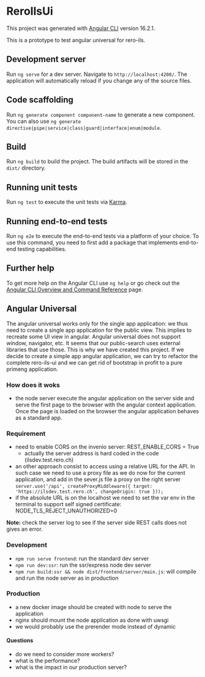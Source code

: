 # ReroIlsUi

This project was generated with [Angular CLI](https://github.com/angular/angular-cli) version 16.2.1.

This is a prototype to test angular universal for rero-ils.

## Development server

Run `ng serve` for a dev server. Navigate to `http://localhost:4200/`. The application will automatically reload if you change any of the source files.

## Code scaffolding

Run `ng generate component component-name` to generate a new component. You can also use `ng generate directive|pipe|service|class|guard|interface|enum|module`.

## Build

Run `ng build` to build the project. The build artifacts will be stored in the `dist/` directory.

## Running unit tests

Run `ng test` to execute the unit tests via [Karma](https://karma-runner.github.io).

## Running end-to-end tests

Run `ng e2e` to execute the end-to-end tests via a platform of your choice. To use this command, you need to first add a package that implements end-to-end testing capabilities.

## Further help

To get more help on the Angular CLI use `ng help` or go check out the [Angular CLI Overview and Command Reference](https://angular.io/cli) page.

## Angular Universal

The angular universal works only for the single app application: we thus need
to create a single app application for the public view. This implies to recreate
some UI view in angular. Angular universal does not support window, navigator,
etc. It seems that our public-search uses external libraries that use those. This
is why we have created this project. If we decide to create a simple app angular
application, we can try to refactor the complete rero-ils-ui and we can get rid
of bootstrap in profit to a pure primeng application.

### How does it woks

- the node server execute the angular application on the server side and serve
  the first page to the browser with the angular context application. Once the
  page is loaded on the browser the angular application behaves as a standard
  app.

### Requirement

- need to enable CORS on the invenio server: REST_ENABLE_CORS = True
  - actually the server address is hard coded in the code (ilsdev.test.rero.ch)
- an other approach consist to access using a relative URL for the API. In such
  case we need to use a proxy file as we do now for the current application, and
  add in the sever.js file a proxy on the right server ```server.use('/api', createProxyMiddleware({ target: 'https://ilsdev.test.rero.ch', changeOrigin: true }));```
- if the absolute URL is on the localhost we need to set the var env in the
  terminal to support self signed certificate: NODE_TLS_REJECT_UNAUTHORIZED=0

__Note:__ check the server log to see if the server side REST calls does not
          gives an error.

### Development

- `npm run serve frontend`: run the standard dev server
- `npm run dev:ssr`: run the ssr/express node dev server
- `npm run build:ssr && node dist/frontend/server/main.js`: will compile and run
   the node server as in production

### Production

- a new docker image should be created with node to serve the application
- nginx should mount the node application as done with uwsgi
- we would probably use the prerender mode  instead of dynamic

#### Questions
- do we need to consider more workers?
- what is the performance?
- what is the impact in our production server?
